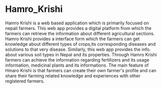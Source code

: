# Hamro_Krishi
Hamro Krishi is a web based application which is primarily focused on nepali farmers. This web app provides a digital platform from which the farmers can retrieve the information about different agricultural sections. Hamro Krishi provides a interface form which the farmers can get knowledge about different types of crops,its corresponding diseases and solutions to that very disease. Similarly, this web app provides the info. about various soil types in Nepal and its properties. Through Hamro Krishi farmers can achieve the information regarding fertilizers and its usage information, medicinal plants and its informations. The main feature of Hmaro Krishi is that farmers can create their own farmer's profile and can share their farming related knowledge and experiences with other registered farmers.
